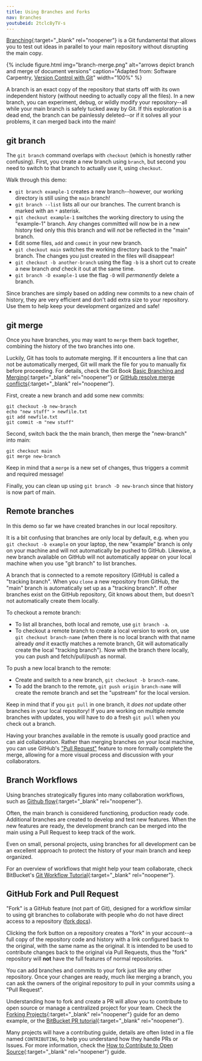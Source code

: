 ```yaml
---
title: Using Branches and Forks
nav: Branches
youtubeid: 2tclc8yTV-s
---
```


[Branching](https://git-scm.com/book/en/v2/Git-Branching-Branches-in-a-Nutshell){:target="_blank" rel="noopener"} is a Git fundamental that allows you to test out ideas in parallel to your main repository without disrupting the main copy.

{% include figure.html img="branch-merge.png" alt="arrows depict branch and merge of document versions" caption="Adapted from: Software Carpentry, <a href='http://swcarpentry.github.io/git-novice/01-basics/' target='_blank' rel='noopener'>Version Control with Git</a>" width="100%" %}

A branch is an exact copy of the repository that starts off with its own independent history (without needing to actually copy all the files). 
In a new branch, you can experiment, debug, or wildly modify your repository--all while your main branch is safely tucked away by Git.
If this exploration is a dead end, the branch can be painlessly deleted--or if it solves all your problems, it can merged back into the main!

## git branch

The `git branch` command overlaps with `checkout` (which is honestly rather confusing). 
First, you create a new branch using `branch`, but second you need to switch to that branch to actually use it, using `checkout`. 

Walk through this demo:

- `git branch example-1` creates a new branch--however, our working directory is still using the `main` branch!
- `git branch --list` lists all our our branches. The current branch is marked with an `*` asterisk.
- `git checkout example-1` switches the working directory to using the "example-1" branch. Any changes committed will now be in a new history tied only this this branch and will *not* be reflected in the "main" branch.
- Edit some files, `add` and `commit` in your new branch. 
- `git checkout main` switches the working directory back to the "main" branch. The changes you just created in the files will disappear!
- `git checkout -b another-branch` using the flag `-b` is a short cut to create a new branch *and* check it out at the same time. 
- `git branch -D example-1` use the flag `-D` will *permanently* delete a branch.

Since branches are simply based on adding new commits to a new chain of history, they are very efficient and don't add extra size to your repository. 
Use them to help keep your development organized and safe!

## git merge 

Once you have branches, you may want to `merge` them back together, combining the history of the two branches into one.

Luckily, Git has tools to automate merging. 
If it encounters a line that can not be automatically merged, Git will mark the file for you to manually fix before proceeding.
For details, check the Git Book [Basic Branching and Merging](https://git-scm.com/book/en/v2/Git-Branching-Basic-Branching-and-Merging){:target="_blank" rel="noopener"} or [GitHub resolve merge conflicts](https://docs.github.com/en/pull-requests/collaborating-with-pull-requests/addressing-merge-conflicts/resolving-a-merge-conflict-using-the-command-line){:target="_blank" rel="noopener"}.

First, create a new branch and add some new commits:

```
git checkout -b new-branch
echo "new stuff" > newfile.txt
git add newfile.txt
git commit -m "new stuff"
```

Second, switch back the the main branch, then merge the "new-branch" into main:

```
git checkout main
git merge new-branch
```

Keep in mind that a `merge` is a new set of changes, thus triggers a commit and required message!

Finally, you can clean up using `git branch -D new-branch` since that history is now part of main.

## Remote branches 

In this demo so far we have created branches in our local repository. 

It is a bit confusing that branches are only local by default, e.g. when you `git checkout -b example` on your laptop, the new "example" branch is only on your machine and will not automatically be pushed to GitHub.
Likewise, a new branch available on GitHub will not automatically appear on your local machine when you use "git branch" to list branches.

A branch that is connected to a remote repository (GitHub) is called a "tracking branch".
When you `clone` a new repository from GitHub, the "main" branch is automatically set up as a "tracking branch".
If other branches exist on the GitHub repository, Git knows about them, but doesn't not automatically create them locally. 

To checkout a remote branch: 

- To list all branches, both local and remote, use `git branch -a`.
- To checkout a remote branch to create a local version to work on, use `git checkout branch-name` (when there is no local branch with that name already *and* it exactly matches a remote branch, Git will automatically create the local "tracking branch"). Now with the branch there locally, you can push and fetch/pull/push as normal. 

To push a new local branch to the remote:

- Create and switch to a new branch, `git checkout -b branch-name`. 
- To add the branch to the remote, `git push origin branch-name` will create the remote branch and set the "upstream" for the local version.

Keep in mind that if you `git pull` in one branch, it *does not* update other branches in your local repository!
If you are working on multiple remote branches with updates, you will have to do a fresh `git pull` when you check out a branch.

Having your branches available in the remote is usually good practice and can aid collaboration. 
Rather than merging branches on your local machine, you can use GitHub's ["Pull Request"](https://docs.github.com/en/pull-requests/collaborating-with-pull-requests/proposing-changes-to-your-work-with-pull-requests/creating-a-pull-request) feature to more formally complete the merge, allowing for a more visual process and discussion with your collaborators. 

## Branch Workflows

Using branches strategically figures into many collaboration workflows, such as [Github flow](https://guides.github.com/introduction/flow/){:target="_blank" rel="noopener"}.

Often, the main branch is considered functioning, production ready code. 
Additional branches are created to develop and test new features.
When the new features are ready, the development branch can be merged into the main using a Pull Request to keep track of the work.

Even on small, personal projects, using branches for all development can be an excellent approach to protect the history of your main branch and keep organized.

For an overview of workflows that might help your team collaborate, check BitBucket's [Git Workflow Tutorial](https://www.atlassian.com/git/tutorials/comparing-workflows){:target="_blank" rel="noopener"}.

## GitHub Fork and Pull Request

"Fork" is a GitHub feature (not part of Git), designed for a workflow similar to using git branches to collaborate with people who do not have direct access to a repository ([fork docs](https://docs.github.com/en/github/collaborating-with-issues-and-pull-requests/working-with-forks)).

Clicking the fork button on a repository creates a "fork" in your account--a full copy of the repository code and history with a link configured back to the original, with the same name as the original.
It is intended to be used to contribute changes back to the original via Pull Requests, thus the "fork" repository will **not** have the full features of normal repositories. 

You can add branches and commits to your fork just like any other repository.
Once your changes are ready, much like merging a branch, you can ask the owners of the original repository to pull in your commits using a "Pull Request".

Understanding how to fork and create a PR will allow you to contribute to open source or manage a centralized project for your team.
Check the [Forking Projects](https://guides.github.com/activities/forking/){:target="_blank" rel="noopener"} guide for an demo example, or the [BitBucket PR tutorial](https://www.atlassian.com/git/tutorials/making-a-pull-request){:target="_blank" rel="noopener"}.

Many projects will have a contributing guide, details are often listed in a file named `CONTRIBUTING`, to help you understand how they handle PRs or Issues.
For more information, check the [How to Contribute to Open Source](https://opensource.guide/how-to-contribute/){:target="_blank" rel="noopener"} guide.
